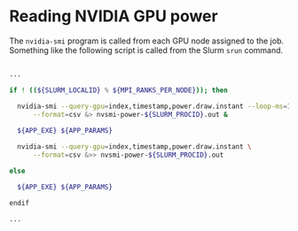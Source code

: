 # Reading NVIDIA GPU power

The `nvidia-smi` program is called from each GPU node assigned to the job. Something like the following script is called from the Slurm `srun` command.


```bash

...

if ! ((${SLURM_LOCALID} % ${MPI_RANKS_PER_NODE})); then

  nvidia-smi --query-gpu=index,timestamp,power.draw.instant --loop-ms=1000 \
      --format=csv &> nvsmi-power-${SLURM_PROCID}.out &
  
  ${APP_EXE} ${APP_PARAMS}

  nvidia-smi --query-gpu=index,timestamp,power.draw.instant \
      --format=csv &>> nvsmi-power-${SLURM_PROCID}.out

else

  ${APP_EXE} ${APP_PARAMS}

endif

...

```
